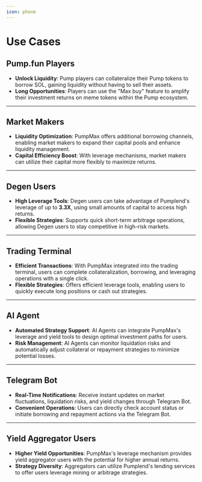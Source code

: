 ```yaml
---
icon: phone
---
```


# Use Cases

## **Pump.fun Players**

* **Unlock Liquidity**: Pump players can collateralize their Pump tokens to borrow SOL, gaining liquidity without having to sell their assets.
* **Long Opportunities**: Players can use the "Max buy" feature to amplify their investment returns on meme tokens within the Pump ecosystem.

***

## **Market Makers**

* **Liquidity Optimization**: PumpMax offers additional borrowing channels, enabling market makers to expand their capital pools and enhance liquidity management.
* **Capital Efficiency Boost**: With leverage mechanisms, market makers can utilize their capital more flexibly to maximize returns.

***

## **Degen Users**

* **High Leverage Tools**: Degen users can take advantage of Pumplend's leverage of up to **3.3X**, using small amounts of capital to access high returns.
* **Flexible Strategies**: Supports quick short-term arbitrage operations, allowing Degen users to stay competitive in high-risk markets.

***

## **Trading Terminal**

* **Efficient Transactions**: With PumpMax integrated into the trading terminal, users can complete collateralization, borrowing, and leveraging operations with a single click.
* **Flexible Strategies**: Offers efficient leverage tools, enabling users to quickly execute long positions or cash out strategies.

***

## **AI Agent**

* **Automated Strategy Support**: AI Agents can integrate PumpMax's leverage and yield tools to design optimal investment paths for users.
* **Risk Management**: AI Agents can monitor liquidation risks and automatically adjust collateral or repayment strategies to minimize potential losses.

***

## **Telegram Bot**

* **Real-Time Notifications**: Receive instant updates on market fluctuations, liquidation risks, and yield changes through Telegram Bot.
* **Convenient Operations**: Users can directly check account status or initiate borrowing and repayment actions via the Telegram Bot.

***

## **Yield Aggregator Users**

* **Higher Yield Opportunities**: PumpMax's leverage mechanism provides yield aggregator users with the potential for higher annual returns.
* **Strategy Diversity**: Aggregators can utilize Pumplend's lending services to offer users leverage mining or arbitrage strategies.
